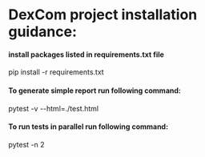 # DexCom project installation guidance:

#### install packages listed in requirements.txt file
pip install -r requirements.txt

#### To generate simple report run following command:
pytest -v --html=./test.html

#### To run tests in parallel run following command:
pytest -n 2

